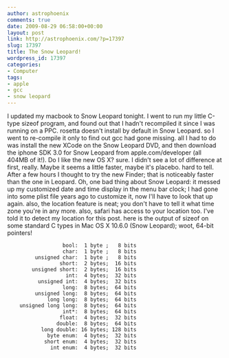 ```yaml
---
author: astrophoenix
comments: true
date: 2009-08-29 06:58:00+00:00
layout: post
link: http://astrophoenix.com/?p=17397
slug: 17397
title: The Snow Leopard!
wordpress_id: 17397
categories:
- Computer
tags:
- apple
- gcc
- snow leopard
---
```


I updated my macbook to Snow Leopard tonight. I went to run my little C-type sizeof program, and found out that I hadn't recompiled it since I was running on a PPC. rosetta doesn't install by default in Snow Leopard. so I went to re-compile it only to find out gcc had gone missing.  all I had to do was install the new XCode on the Snow Leopard DVD, and then download the iphone SDK 3.0 for Snow Leopard from apple.com/developer (all 404MB of it!).  Do I like the new OS X? sure. I didn't see a lot of difference at first, really. Maybe it seems a little faster, maybe it's placebo. hard to tell. After a few hours I thought to try the new Finder; that is noticeably faster than the one in Leopard. Oh, one bad thing about Snow Leopard: it messed up my customized date and time display in the menu bar clock; I had gone into some plist file years ago to customize it, now I'll have to look that up again.  also, the location feature is neat; you don't have to tell it what time zone you're in any more. also, safari has access to your location too. I've told it to detect my location for this post.  here is the output of sizeof on some standard C types in Mac OS X 10.6.0 (Snow Leopard); woot, 64-bit pointers!  
    
    
                      bool:  1 byte ;   8 bits
                      char:  1 byte ;   8 bits
             unsigned char:  1 byte ;   8 bits
                     short:  2 bytes;  16 bits
            unsigned short:  2 bytes;  16 bits
                       int:  4 bytes;  32 bits
              unsigned int:  4 bytes;  32 bits
                      long:  8 bytes;  64 bits
             unsigned long:  8 bytes;  64 bits
                 long long:  8 bytes;  64 bits
        unsigned long long:  8 bytes;  64 bits
                      int*:  8 bytes;  64 bits
                     float:  4 bytes;  32 bits
                    double:  8 bytes;  64 bits
               long double: 16 bytes; 128 bits
                 byte enum:  4 bytes;  32 bits
                short enum:  4 bytes;  32 bits
                  int enum:  4 bytes;  32 bits
      
